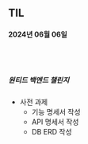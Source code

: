 ## TIL
#### 2024년 06월 06일

<br>
<br>

##### 원티드 백엔드 챌린지
- 사전 과제
    - 기능 명세서 작성
    - API 명세서 작성
    - DB ERD 작성